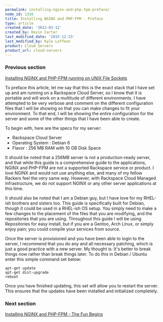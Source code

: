 ```yaml
---
permalink: installing-nginx-and-php-fpm-preface/
node_id: 1316
title: Installing NGINX and PHP-FPM - Preface
type: article
created_date: '2012-03-12'
created_by: Kevin Carter
last_modified_date: '2015-12-23'
last_modified_by: Kyle Laffoon
product: Cloud Servers
product_url: cloud-servers
---
```


### Previous section

[Installing NGINX and PHP-FPM running on UNIX File Sockets](/how-to/installing-nginx-and-php-fpm-running-on-unix-file-sockets)

To preface this article, let me say that this is the exact stack that I
have set up and am running on a Rackspace Cloud Server, so I know that
it is portable and will work on a multitude of different environments. I
have attempted to be very verbose and comment on the different
configuration files that I will be showing so that you can make changes
to fit your environment. To that end, I will be showing the entire
configuration for the server and some of the other things that I have
been able to create.

To begin with, here are the specs for my server:

-   Rackspace Cloud Server
-   Operating System : Debian 6
-   Flavor : 256 MB RAM with 10 GB Disk Space

It should be noted that a 256MB server is not a production-ready server,
and that while this guide is a comprehensive guide to the applications,
NGINX and PHP-FPM are not a supported Rackspace service or product.  I
love NGINX and would not use anything else, and many of my fellow
Rackers feel the very same way.  However, with Rackspace Cloud Managed
Infrastructure, we do not support NGINX or any other server applications
at this time.

It should also be noted that I am a Debian guy, but I have love for my
RHEL-ish brothers and sisters too. This guide is specifically built for
Debian, though it could be used in a RHEL-ish OS setup. You simply need
to make a few changes to the placement of the files that you are
modifying, and the repositories that you are using.  Throughout this
guide I will be using Repositories for easy install, but if you are a
Gentoo, Arch Linux, or simply enjoy pain; you could compile your
services from source.

Once the server is provisioned and you have been able to login to the
server, I recommend that you do any and all necessary patching, which is
just a good practice with a new server. My thought is: It's better to
break things now rather than break things later. To do this in Debian /
Ubuntu enter this simple command set below:

```
apt-get update
apt-get dist-upgrade
reboot
```
Once you have finished updating, this set will allow you to restart the
server. This ensures that the updates have been installed and
initialized completely.

### Next section

[Installing NGINX and PHP-FPM - The Fun Begins](/how-to/installing-nginx-and-php-fpm-the-fun-begins)
